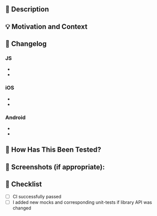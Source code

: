 ## 📜 Description

<!-- Describe your changes in detail -->

## 💡 Motivation and Context

<!-- Why is this change required? What problem does it solve? -->
<!-- If it fixes an open issue, please link to the issue here. -->

## 📢 Changelog

<!-- High level overview of important changes -->
<!-- For example: fixed status bar manipulation; added new types declarations; -->
<!-- If your changes don't affect one of platform/language below - then remove this platform/language -->

### JS

-
-

### iOS

-
-

### Android

-
-

## 🤔 How Has This Been Tested?

<!-- Please describe in detail how you tested your changes. -->
<!-- Include details of your testing environment, and the tests you ran to -->
<!-- see how your change affects other areas of the code, etc. -->

## 📸 Screenshots (if appropriate):

<!-- Add screenshots/video if needed -->
<!-- That would be highly appreciated if you can add how it looked before and after your changes -->

## 📝 Checklist

- [ ] CI successfully passed
- [ ] I added new mocks and corresponding unit-tests if library API was changed
